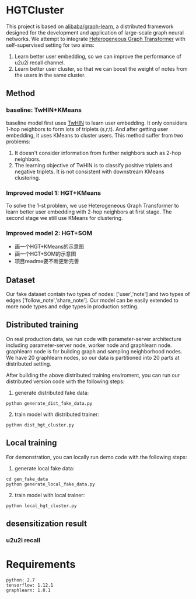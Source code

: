 
# HGTCluster
This project is based on [alibaba/graph-learn](https://github.com/alibaba/graph-learn), a distributed framework designed for the development and application of large-scale graph neural networks. We attempt to integrate [Heterogeneous Graph Transformer](https://arxiv.org/pdf/2003.01332.pdf) with self-supervised setting for two aims:

1. Learn better user embedding, so we can improve the performance of u2u2i recall channel.
2. Learn better user cluster, so that we can boost the weight of notes from the users in the same cluster.

## Method 
### baseline: TwHIN+KMeans
baseline model first uses [TwHIN](https://arxiv.org/pdf/2202.05387.pdf) to learn user embedding. It only considers 1-hop neighbors to form lots of triplets (s,r,t). And after getting user embedding, it uses KMeans to cluster users. This method suffer from two problems:
1. It doesn't consider information from further neighbors such as 2-hop neighbors.
2. The learning objective of TwHIN is to classify positive triplets and negative triplets. It is not consistent with downstream KMeans clustering.

### Improved model 1: HGT+KMeans
To solve the 1-st problem, we use Heterogeneous Graph Transformer to learn better user embedding with 2-hop neighbors at first stage. The second stage we still use KMeans for clustering.


### Improved model 2: HGT+SOM

- 画一个HGT+KMeans的示意图
- 画一个HGT+SOM的示意图
- 项目readme要不断更新完善


## Dataset
Our fake dataset contain two types of nodes: ['user','note'] and two types of edges ['follow_note','share_note']. Our model can be easily extended to more node types and edge types in production setting.

## Distributed training
On real production data, we run code with parameter-server architecture including parameter-server node, worker node and graphlearn node. graphlearn node is for building graph and sampling neighborhood nodes. We have 20 graphlearn nodes, so our data is partitioned into 20 parts at distributed setting.

After building the above distributed training enviroment, you can run our distributed version code with the following steps:
1. generate distributed fake data: 
```
python generate_dist_fake_data.py
```

2. train model with distributed trainer:
```
python dist_hgt_cluster.py
```

## Local training 
For demonstration, you can locally run demo code with the following steps:
1. generate local fake data:
 ```
 cd gen_fake_data
 python generate_local_fake_data.py
 ```
2. train model with local trainer: 
```
python local_hgt_cluster.py
```

## desensitization result
### u2u2i recall


# Requirements
```
python: 2.7
tensorflow: 1.12.1
graphlearn: 1.0.1
```